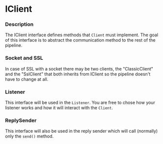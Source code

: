 # IClient

### Description
The IClient interface defines methods that `Client` must implement.
The goal of this interface is to abstract the communication method to the rest of the pipeline.

### Socket and SSL
In case of SSL with a socket there may be two clients, the "ClassicClient" and the "SslClient" that both inherits from
IClient so the pipeline doesn't have to change at all.

### Listener
This interface will be used in the `Listener`. You are free to chose how your listener works and how it will interact
with the `Client`.

### ReplySender
This interface will also be used in the reply sender which will call (normally) only the `send()` method.
